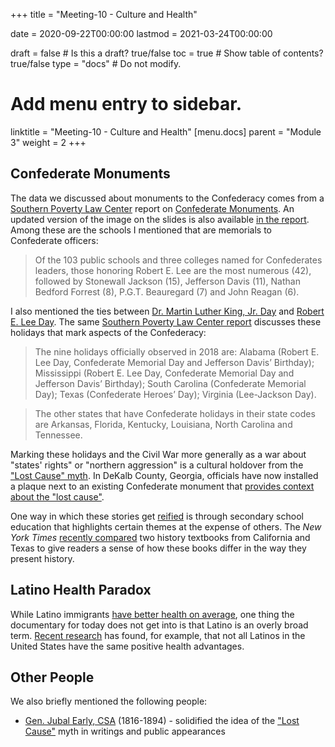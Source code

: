 +++
title = "Meeting-10 - Culture and Health"

date = 2020-09-22T00:00:00
lastmod = 2021-03-24T00:00:00

draft = false  # Is this a draft? true/false
toc = true  # Show table of contents? true/false
type = "docs"  # Do not modify.

# Add menu entry to sidebar.
linktitle = "Meeting-10 - Culture and Health"
[menu.docs]
  parent = "Module 3"
  weight = 2
+++

## Confederate Monuments
The data we discussed about monuments to the Confederacy comes from a [Southern Poverty Law Center](https://www.splcenter.org/) report on [Confederate Monuments](https://www.splcenter.org/20190201/whose-heritage-public-symbols-confederacy). An updated version of the image on the slides is also available [in the report](https://www.splcenter.org/sites/default/files/com_whose_heritage_timeline_print.pdf). Among these are the schools I mentioned that are memorials to Confederate officers:

> Of the 103 public schools and three colleges named for Confederates leaders, those honoring Robert E. Lee are the most numerous (42), followed by Stonewall Jackson (15), Jefferson Davis (11), Nathan Bedford Forrest (8), P.G.T. Beauregard (7) and John Reagan (6).

I also mentioned the ties between [Dr. Martin Luther King, Jr. Day](https://en.wikipedia.org/wiki/Martin_Luther_King_Jr._Day) and [Robert E. Lee Day](https://en.wikipedia.org/wiki/Robert_E._Lee_Day). The same [Southern Poverty Law Center report](https://www.splcenter.org/20190201/whose-heritage-public-symbols-confederacy) discusses these holidays that mark aspects of the Confederacy:

> The nine holidays officially observed in 2018 are: Alabama (Robert E. Lee Day, Confederate Memorial Day and Jefferson Davis’ Birthday); Mississippi (Robert E. Lee Day, Confederate Memorial Day and Jefferson Davis’ Birthday); South Carolina (Confederate Memorial Day); Texas (Confederate Heroes’ Day); Virginia (Lee-Jackson Day).

> The other states that have Confederate holidays in their state codes are Arkansas, Florida, Kentucky, Louisiana, North Carolina and Tennessee.

Marking these holidays and the Civil War more generally as a war about "states' rights" or "northern aggression" is a cultural holdover from the ["Lost Cause" myth](https://en.wikipedia.org/wiki/Lost_Cause_of_the_Confederacy). In DeKalb County, Georgia, officials have now installed a plaque next to an existing Confederate monument that [provides context about the "lost cause"](https://www.ajc.com/news/local/marker-supplies-historical-context-for-dekalb-confederate-monument/3mGyZ6ITzCEGVgz785O1zJ/?fbclid=IwAR0iRmJHE3WtLX7J17OJ6bcAplgrcn9eROfsmUCavlBsxp7fex-moAizXMw#).

One way in which these stories get [reified](https://www.merriam-webster.com/dictionary/reify) is through secondary school education that highlights certain themes at the expense of others. The *New York Times* [recently compared](https://www.nytimes.com/interactive/2020/01/12/us/texas-vs-california-history-textbooks.html) two history textbooks from California and Texas to give readers a sense of how these books differ in the way they present history.

## Latino Health Paradox
While Latino immigrants [have better health on average](https://en.wikipedia.org/wiki/Hispanic_paradox), one thing the documentary for today does not get into is that Latino is an overly broad term. [Recent research](https://www.ncbi.nlm.nih.gov/pmc/articles/PMC5757955/) has found, for example, that not all Latinos in the United States have the same positive health advantages.

## Other People
We also briefly mentioned the following people:
* [Gen. Jubal Early, CSA](https://en.wikipedia.org/wiki/Jubal_Early) (1816-1894) - solidified the idea of the ["Lost Cause"](https://en.wikipedia.org/wiki/Lost_Cause_of_the_Confederacy) myth in writings and public appearances 
